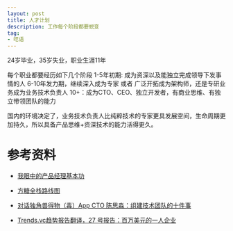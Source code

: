 ```yaml
---
layout: post
title: 人才计划
description: 工作每个阶段都要蜕变
tag: 
- 呓语
---
```

24岁毕业，35岁失业，职业生涯11年

每个职业都要经历如下几个阶段
1-5年初期: 成为资深以及能独立完成领导下发事情的人
6-10年发力期，继续深入成为专家 或者 广泛开拓成为架构师，还是专研业务成为业务技术负责人
10+：成为CTO、CEO、独立开发者，有商业思维、有独立带领团队的能力

国内的环境决定了，业务技术负责人比纯粹技术的专家更具发展空间，生命周期更加持久，所以具备产品思维+资深技术的能力活得更久。



# 参考资料

- [我眼中的产品经理基本功](https://www.huxiu.com/article/307988.html)

- [方糖全栈路线图](http://road.ftqq.com/30-%E5%95%86%E4%B8%9A%E6%A8%A1%E5%BC%8F%E7%94%BB%E5%B8%83.html)

- [对话独角兽得物（毒）App CTO 陈思淼：组建技术团队的十件事](https://www.365seal.com/y/QgV0KWNEvw.html)

- [Trends.vc趋势报告翻译，27 号报告：百万美元的一人企业](https://weibo.com/ttarticle/p/show?id=2309404561766045581440&sudaref=github.com)